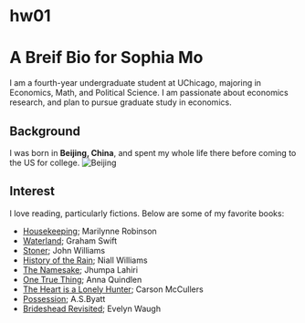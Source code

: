 # hw01
# A Breif Bio for Sophia Mo
I am a fourth-year undergraduate student at UChicago, majoring in Economics, Math, and Political Science. I am passionate about economics research, and plan to pursue graduate study in economics.

## Background
I was born in **Beijing, China**, and spent my whole life there before coming to the US for college.
![Beijing](https://github.com/SophiaMo/hw01/blob/master/Image.png=100x20)

## Interest
I love reading, particularly fictions. Below are some of my favorite books:
* [Housekeeping](https://www.goodreads.com/book/show/11741.Housekeeping); Marilynne Robinson
* [Waterland](https://www.goodreads.com/book/show/148639.Waterland); Graham Swift
* [Stoner](https://www.goodreads.com/book/show/166997.Stoner); John Williams
* [History of the Rain](https://www.goodreads.com/book/show/19314428-history-of-the-rain); Niall Williams
* [The Namesake](https://www.goodreads.com/book/show/33917.The_Namesake); Jhumpa Lahiri
* [One True Thing](https://www.goodreads.com/book/show/176839.One_True_Thing); Anna Quindlen
* [The Heart is a Lonely Hunter](https://www.goodreads.com/book/show/37380.The_Heart_Is_a_Lonely_Hunter); Carson McCullers
* [Possession](https://www.goodreads.com/book/show/41219.Possession); A.S.Byatt
* [Brideshead Revisited](https://www.goodreads.com/book/show/30933.Brideshead_Revisited); Evelyn Waugh
